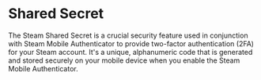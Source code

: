 # Shared Secret
The Steam Shared Secret is a crucial security feature used in conjunction with Steam Mobile Authenticator to provide two-factor authentication (2FA) for your Steam account. It's a unique, alphanumeric code that is generated and stored securely on your mobile device when you enable the Steam Mobile Authenticator.